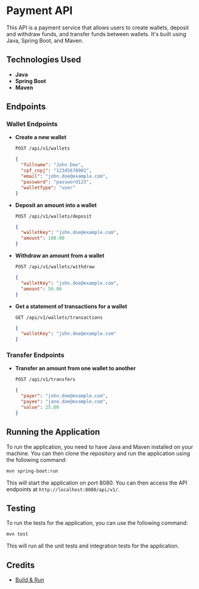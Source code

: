# Payment API

This API is a payment service that allows users to create wallets, deposit and withdraw funds, and transfer funds between wallets. It's built using Java, Spring Boot, and Maven.

## Technologies Used

- **Java**
- **Spring Boot**
- **Maven**

## Endpoints

### Wallet Endpoints

- **Create a new wallet**

  `POST /api/v1/wallets`

  ```json
  {
    "fullname": "John Doe",
    "cpf_cnpj": "12345678901",
    "email": "john.doe@example.com",
    "password": "password123",
    "walletType": "user"
  }
  ```

- **Deposit an amount into a wallet**

  `POST /api/v1/wallets/deposit`

  ```json
  {
    "walletKey": "john.doe@example.com",
    "amount": 100.00
  }
  ```

- **Withdraw an amount from a wallet**

  `POST /api/v1/wallets/withdraw`

  ```json
  {
    "walletKey": "john.doe@example.com",
    "amount": 50.00
  }
  ```

- **Get a statement of transactions for a wallet**

  `GET /api/v1/wallets/transactions`

  ```json
  {
    "walletKey": "john.doe@example.com"
  }
  ```

### Transfer Endpoints

- **Transfer an amount from one wallet to another**

  `POST /api/v1/transfers`

  ```json
  {
    "payer": "john.doe@example.com",
    "payee": "jane.doe@example.com",
    "value": 25.00
  }
  ```

## Running the Application

To run the application, you need to have Java and Maven installed on your machine. You can then clone the repository and run the application using the following command:

```bash
mvn spring-boot:run
```

This will start the application on port 8080. You can then access the API endpoints at `http://localhost:8080/api/v1/`.

## Testing

To run the tests for the application, you can use the following command:

```bash
mvn test
```

This will run all the unit tests and integration tests for the application.

## Credits

- [Build & Run](https://www.youtube.com/watch?v=dttXo48oXt4&ab_channel=Build%26Run)


